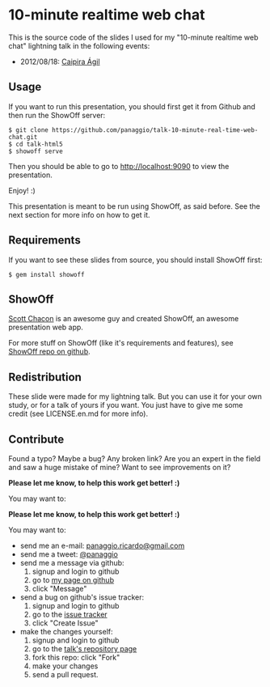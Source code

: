 # 10-minute realtime web chat

This is the source code of the slides I used for my "10-minute realtime web
chat" lightning talk in the following events:

  - 2012/08/18: [Caipira Ágil](http://caipiraagil.com/)

## Usage #

If you want to run this presentation, you should first get it from Github
and then run the ShowOff server:

    $ git clone https://github.com/panaggio/talk-10-minute-real-time-web-chat.git
    $ cd talk-html5
    $ showoff serve

Then you should be able to go to
[http://localhost:9090](http://localhost:9090) to view the presentation.

Enjoy! :)

This presentation is meant to be run using ShowOff, as said before. See the
next section for more info on how to get it.

## Requirements

If you want to see these slides from source, you should install ShowOff first:

    $ gem install showoff

## ShowOff

[Scott Chacon](https://github.com/schacon/) is an awesome guy and created
ShowOff, an awesome presentation web app.

For more stuff on ShowOff (like it's requirements and features), see
[ShowOff repo on github](https://github.com/schacon/showoff).

## Redistribution

These slide were made for my lightning talk. But you can use it for your own
study, or for a talk of yours if you want. You just have to give me some credit
(see LICENSE.en.md for more info).

## Contribute

Found a typo? Maybe a bug? Any broken link? Are you an expert in the field and
saw a huge mistake of mine? Want to see improvements on it?

**Please let me know, to help this work get better! :)**

You may want to:

**Please let me know, to help this work get better! :)**

You may want to:

- send me an e-mail: [panaggio.ricardo@gmail.com](mailto:panaggio.ricardo@gmail.com)
- send me a tweet: [@panaggio](https://twitter.com/panaggio)
- send me a message via github:
    1. signup and login to github
    2. go to [my page on github](https://github.com/panaggio)
    3. click "Message"
- send a bug on github's issue tracker:
    1. signup and login to github
    2. go to the [issue tracker](https://github.com/panaggio/talk-10-minute-real-time-web-chat/issues)
    3. click "Create Issue"
- make the changes yourself:
    1. signup and login to github
    2. go to the [talk's repository page](https://github.com/panaggio/talk-10-minute-real-time-web-chat)
    3. fork this repo: click "Fork"
    4. make your changes
    5. send a pull request.
